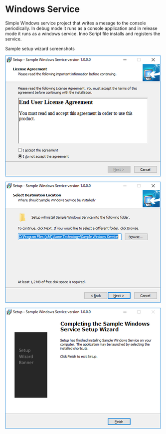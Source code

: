 # Windows Service
Simple Windows service project that writes a mesage to the console periodically. In debug mode it runs as a console application and in release mode it runs as a windows service. Inno Script file installs and registers the service.

Sample setup wizard screenshots

![Sample EULA wizard page](Docs/eula_page.png)

![Install location](Docs/install_location.png)

![Install completed](Docs/finished.png)
